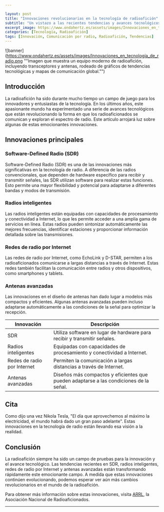 ```yaml
---

layout: post
title: "Innovaciones revolucionarias en la tecnología de radioafición"
subtitle: "Un vistazo a las recientes tendencias y avances tecnológicos que están transformando el mundo de la radioafición."
excerpt_image: https://www.ondahertz.es/assets/images/Innovaciones_en_tecnología_de_radio.png
categories: [Tecnología, Radioafición]
tags: [Innovación, Comunicación por radio, Radioafición, Tendencias]
---
```


![banner](https://www.ondahertz.es/assets/images/Innovaciones_en_tecnología_de_radio.png ""Imagen que muestra un equipo moderno de radioafición, incluyendo transceptores y antenas, rodeado de gráficos de tendencias tecnológicas y mapas de comunicación global."")

## Introducción

La radioafición ha sido durante mucho tiempo un campo de juego para los innovadores y entusiastas de la tecnología. En los últimos años, este apasionante mundo ha experimentado una serie de avances tecnológicos que están revolucionando la forma en que los radioaficionados se comunican y exploran el espectro de radio. Este artículo arrojará luz sobre algunas de estas emocionantes innovaciones.

## Innovaciones principales

### Software-Defined Radio (SDR)

Software-Defined Radio (SDR) es una de las innovaciones más significativas en la tecnología de radio. A diferencia de las radios convencionales, que dependen de hardware específico para recibir y transmitir señales, las SDR utilizan software para realizar estas funciones. Esto permite una mayor flexibilidad y potencial para adaptarse a diferentes bandas y modos de transmisión.

### Radios inteligentes

Las radios inteligentes están equipadas con capacidades de procesamiento y conectividad a Internet, lo que les permite acceder a una amplia gama de servicios en línea. Estas radios pueden sintonizar automáticamente las mejores frecuencias, identificar estaciones y proporcionar información detallada sobre las transmisiones.

### Redes de radio por Internet

Las redes de radio por Internet, como EchoLink y D-STAR, permiten a los radioaficionados comunicarse a largas distancias a través de Internet. Estas redes también facilitan la comunicación entre radios y otros dispositivos, como smartphones y tablets.

### Antenas avanzadas

Las innovaciones en el diseño de antenas han dado lugar a modelos más compactos y eficientes. Algunas antenas avanzadas pueden incluso adaptarse automáticamente a las condiciones de la señal para optimizar la recepción.

| Innovación | Descripción |
|----|----|
| SDR | Utiliza software en lugar de hardware para recibir y transmitir señales. |
| Radios inteligentes | Equipadas con capacidades de procesamiento y conectividad a Internet. |
| Redes de radio por Internet | Permiten la comunicación a largas distancias a través de Internet. |
| Antenas avanzadas | Diseños más compactos y eficientes que pueden adaptarse a las condiciones de la señal. |

## Cita

Como dijo una vez Nikola Tesla, "El día que aprovechemos al máximo la electricidad, el mundo habrá dado un gran paso adelante". Estas innovaciones en la tecnología de radio están llevando esa visión a la realidad.

## Conclusión

La radioafición siempre ha sido un campo de pruebas para la innovación y el avance tecnológico. Las tendencias recientes en SDR, radios inteligentes, redes de radio por Internet y antenas avanzadas están transformando rápidamente este emocionante campo. A medida que estas innovaciones continúen evolucionando, podemos esperar ver aún más cambios revolucionarios en el mundo de la radioafición.

Para obtener más información sobre estas innovaciones, visita [ARRL](http://www.arrl.org/), la Asociación Nacional de Radioaficionados.

---